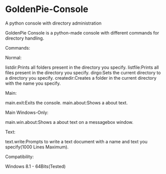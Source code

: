 # GoldenPie-Console
A python console with directory administration

GoldenPie Console is a python-made console with different commands for directory handling.

Commands:

Normal:

listdir:Prints all folders present in the directory you specify.
listfile:Prints all files present in the directory you specify.
dirgo:Sets the current directory to a directory you specify.
createdir:Creates a folder in the current directory with the name you specify.

Main:

main.exit:Exits the console.
main.about:Shows a about text.

Main Windows-Only:

main.win.about:Shows a about text on a messagebox window.

Text:

text.write:Prompts to write a text document with a name and text you specify(1000 Lines Maximum).

Compatibility:

Windows 8.1 - 64Bits(Tested)

